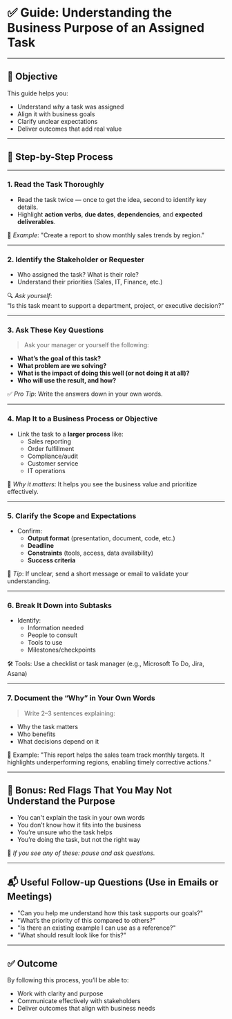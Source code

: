 # ✅ Guide: Understanding the Business Purpose of an Assigned Task

---

## 🎯 Objective

This guide helps you:
- Understand *why* a task was assigned
- Align it with business goals
- Clarify unclear expectations
- Deliver outcomes that add real value

---

## 🧭 Step-by-Step Process

---

### 1. **Read the Task Thoroughly**

- Read the task twice — once to get the idea, second to identify key details.
- Highlight **action verbs**, **due dates**, **dependencies**, and **expected deliverables**.

📌 *Example*: "Create a report to show monthly sales trends by region."

---

### 2. **Identify the Stakeholder or Requester**

- Who assigned the task? What is their role?
- Understand their priorities (Sales, IT, Finance, etc.)

🔍 *Ask yourself*:  
“Is this task meant to support a department, project, or executive decision?”

---

### 3. **Ask These Key Questions**

> Ask your manager or yourself the following:

- **What’s the goal of this task?**
- **What problem are we solving?**
- **What is the impact of doing this well (or not doing it at all)?**
- **Who will use the result, and how?**

✅ *Pro Tip*: Write the answers down in your own words.

---

### 4. **Map It to a Business Process or Objective**

- Link the task to a **larger process** like:
  - Sales reporting
  - Order fulfillment
  - Compliance/audit
  - Customer service
  - IT operations

🧠 *Why it matters*: It helps you see the business value and prioritize effectively.

---

### 5. **Clarify the Scope and Expectations**

- Confirm:
  - **Output format** (presentation, document, code, etc.)
  - **Deadline**
  - **Constraints** (tools, access, data availability)
  - **Success criteria**

📩 *Tip*: If unclear, send a short message or email to validate your understanding.

---

### 6. **Break It Down into Subtasks**

- Identify:
  - Information needed
  - People to consult
  - Tools to use
  - Milestones/checkpoints

🛠 Tools: Use a checklist or task manager (e.g., Microsoft To Do, Jira, Asana)

---

### 7. **Document the “Why” in Your Own Words**

> Write 2–3 sentences explaining:
- Why the task matters
- Who benefits
- What decisions depend on it

🧾 Example:
"This report helps the sales team track monthly targets. It highlights underperforming regions, enabling timely corrective actions."

---

## 🧠 Bonus: Red Flags That You May Not Understand the Purpose

- You can't explain the task in your own words
- You don’t know how it fits into the business
- You’re unsure who the task helps
- You’re doing the task, but not the right way

🚨 *If you see any of these: pause and ask questions.*

---

## 📬 Useful Follow-up Questions (Use in Emails or Meetings)

- "Can you help me understand how this task supports our goals?"
- "What’s the priority of this compared to others?"
- "Is there an existing example I can use as a reference?"
- "What should result look like for this?"

---

## ✅ Outcome

By following this process, you’ll be able to:
- Work with clarity and purpose
- Communicate effectively with stakeholders
- Deliver outcomes that align with business needs

